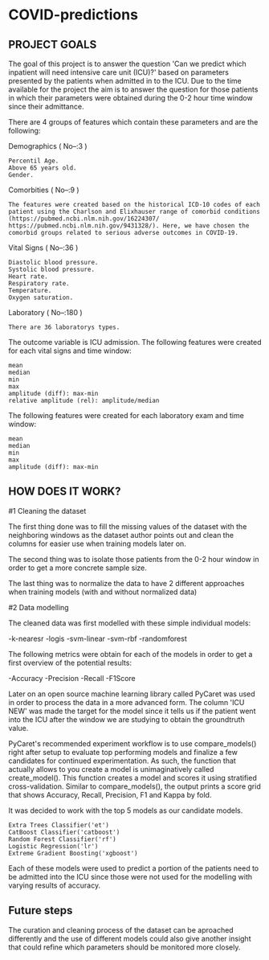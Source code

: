 # COVID-predictions

## PROJECT GOALS

The goal of this project is to answer the question 'Can we predict which inpatient will need intensive care unit (ICU)?' based on parameters presented by the patients when admitted in to the ICU. Due to the time available for the project the aim is to answer the question for those patients in which their parameters were obtained during the 0-2 hour time window since their admittance.


There are 4 groups of features which contain these parameters and are the following:

Demographics ( No–:3 )

    Percentil Age.
    Above 65 years old.
    Gender.

Comorbities ( No–:9 )

    The features were created based on the historical ICD-10 codes of each patient using the Charlson and Elixhauser range of comorbid conditions (https://pubmed.ncbi.nlm.nih.gov/16224307/ https://pubmed.ncbi.nlm.nih.gov/9431328/). Here, we have chosen the comorbid groups related to serious adverse outcomes in COVID-19.

Vital Signs ( No–:36 )

    Diastolic blood pressure.
    Systolic blood pressure.
    Heart rate.
    Respiratory rate.
    Temperature.
    Oxygen saturation.

Laboratory ( No–:180 )

    There are 36 laboratorys types.

The outcome variable is ICU admission.
The following features were created for each vital signs and time window:

    mean
    median
    min
    max
    amplitude (diff): max-min
    relative amplitude (rel): amplitude/median

The following features were created for each laboratory exam and time window:

    mean
    median
    min
    max
    amplitude (diff): max-min

## HOW DOES IT WORK?

#1 Cleaning the dataset 

The first thing done was to fill the missing values of the dataset with the neighboring windows as the dataset author points out and clean the columns for easier use when training models later on.

The second thing was to isolate those patients from the 0-2 hour window in order to get a more concrete sample size. 

The last thing was to normalize the data  to have 2 different approaches when training models (with and without normalized data)

#2 Data modelling

The cleaned data was first modelled with these simple individual models:

  -k-nearesr
  -logis
  -svm-linear
  -svm-rbf
  -randomforest
  
The following metrics were obtain for each of the models in order to get a first overview of the potential results:

  -Accuracy
	-Precision
	-Recall
	-F1Score
  
Later on an open source machine learning library called PyCaret was used in order to process the data in a more advanced form. The column 'ICU NEW' was made the target for the model since it tells us if the patient went into the ICU after the window we are studying to obtain the groundtruth value.

PyCaret's recommended experiment workflow is to use compare_models() right after setup to evaluate top performing models and finalize a few candidates for continued experimentation. As such, the function that actually allows to you create a model is unimaginatively called create_model(). This function creates a model and scores it using stratified cross-validation. Similar to compare_models(), the output prints a score grid that shows Accuracy, Recall, Precision, F1 and Kappa by fold.

It was decided to work with the top 5 models as our candidate models.

    Extra Trees Classifier('et')
    CatBoost Classifier('catboost')
    Random Forest Classifier('rf')
    Logistic Regression('lr')
    Extreme Gradient Boosting('xgboost')
    
Each of these models were used to predict a portion of the patients need to be admitted into the ICU since those were not used for the modelling with varying results of accuracy.

## Future steps

The curation and cleaning process of the dataset can be aproached differently and the use of different models could also give another insight that could refine which parameters should be monitored more closely.
